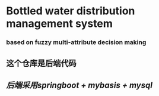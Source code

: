 # Bottled water distribution management system
### based on fuzzy multi-attribute decision making
## 这个仓库是后端代码
## *后端采用springboot + mybasis + mysql* 
